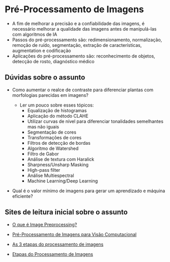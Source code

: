 # Pré-Processamento de Imagens

- A fim de melhorar a precisão e a confiabilidade das imagens, é necessário melhorar a qualidade das imagens antes de manipulá-las com algoritmos de IA
- Passos do pré-processamento são: redimensionamento, normalização, remoção de ruído, segmentação, extração de características, augmentation e codificação
- Aplicações do pré-processamento são: reconhecimento de objetos, detecção de rosto, diagnóstico médico

## Dúvidas sobre o assunto
- Como aumentar o realce de contraste para diferenciar plantas com morfologias parecidas em imagens?
  - Ler um pouco sobre esses tópicos:
    - Equalização de histogramas
    - Aplicação do método CLAHE
    - Utilizar curvas de nível para diferenciar tonalidades semelhantes mas não iguais
    - Segmentação de cores
    - Transformações de cores
    - Filtros de detecção de bordas
    - Algoritmo de Watershed
    - Filtro de Gabor
    - Análise de textura com Haralick
    - Sharpness/Unsharp Masking
    - High-pass filter
    - Análise Multiespectral
    - Machine Learning/Deep Learning

- Qual é o valor mínimo de imagens para gerar um aprendizado e máquina eficiente?

## Sites de leitura inicial sobre o assunto
- [O que é Image Preprocessing?](https://glossario.maiconramos.com/glossario/o-que-e-image-preprocessing-pre-processamento-de-imagens-em-ia/)

- [Pré-Processamento de Imagens para Visão Computacional](https://medium.com/@denise_marti/pr%C3%A9-processamento-de-imagens-abb25cc48eb4)

- [As 3 etapas do processamento de imagens](https://adenilsongiovanini.com.br/blog/processamento-de-imagem-as-3-etapas/)

- [Etapas do Processamento de Imagens](https://1library.org/article/pr%C3%A9-processamento-etapas-do-processamento-de-imagens.y83pw9wq#google_vignette)
